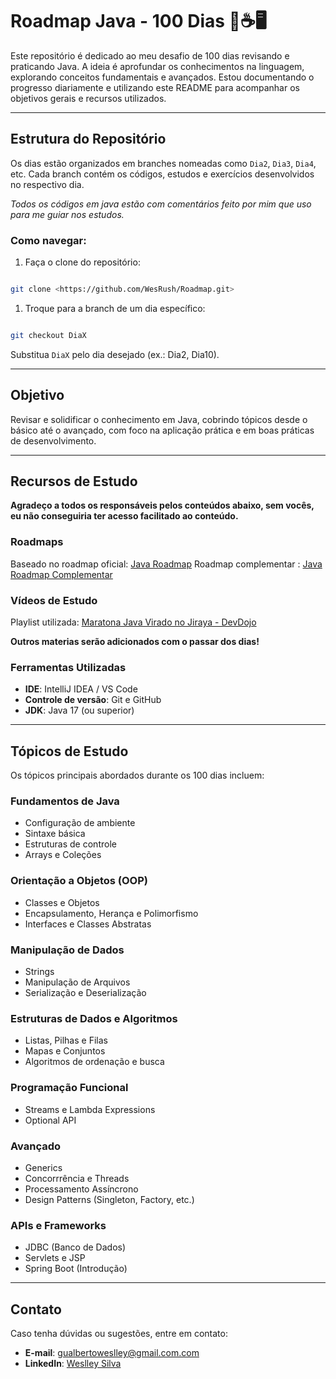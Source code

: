 # Roadmap Java - 100 Dias 🚀☕🖥️

Este repositório é dedicado ao meu desafio de 100 dias revisando e praticando Java. A ideia é aprofundar os conhecimentos na linguagem, explorando conceitos fundamentais e avançados. Estou documentando o progresso diariamente e utilizando este README para acompanhar os objetivos gerais e recursos utilizados.

---

## Estrutura do Repositório

Os dias estão organizados em branches nomeadas como `Dia2`, `Dia3`, `Dia4`, etc.
Cada branch contém os códigos, estudos e exercícios desenvolvidos no respectivo dia.

_Todos os códigos em java estão com comentários feito por mim que uso para me guiar nos estudos._
### Como navegar:

1. Faça o clone do repositório:

```bash

git clone <https://github.com/WesRush/Roadmap.git>

```

1. Troque para a branch de um dia específico:

```bash

git checkout DiaX

```

Substitua `DiaX` pelo dia desejado (ex.: Dia2, Dia10).

---

## Objetivo

Revisar e solidificar o conhecimento em Java, cobrindo tópicos desde o básico até o avançado, com foco na aplicação prática e em boas práticas de desenvolvimento.

---

## Recursos de Estudo
**Agradeço a todos os responsáveis pelos conteúdos abaixo, sem vocês, eu não conseguiria ter acesso facilitado ao conteúdo.**

### Roadmaps

Baseado no roadmap oficial: [Java Roadmap](https://roadmap.sh/java)
Roadmap complementar : [Java Roadmap Complementar](https://brindle-captain-8be.notion.site/Roadmap-de-Java-13ffcdfef67880c4aeddfa4cd65db9e7#13ffcdfef678806ab907e4c04b96a70a)

### Vídeos de Estudo

Playlist utilizada: [Maratona Java Virado no Jiraya - DevDojo](https://www.youtube.com/playlist?list=PL62G310vn6nFIsOCC0H-C2infYgwm8SWW)

**Outros materias serão adicionados com o passar dos dias!**



### Ferramentas Utilizadas

- **IDE**: IntelliJ IDEA / VS Code
- **Controle de versão**: Git e GitHub
- **JDK**: Java 17 (ou superior)

---

## Tópicos de Estudo

Os tópicos principais abordados durante os 100 dias incluem:

### Fundamentos de Java

- Configuração de ambiente
- Sintaxe básica
- Estruturas de controle
- Arrays e Coleções

### Orientação a Objetos (OOP)

- Classes e Objetos
- Encapsulamento, Herança e Polimorfismo
- Interfaces e Classes Abstratas

### Manipulação de Dados

- Strings
- Manipulação de Arquivos
- Serialização e Deserialização

### Estruturas de Dados e Algoritmos

- Listas, Pilhas e Filas
- Mapas e Conjuntos
- Algoritmos de ordenação e busca

### Programação Funcional

- Streams e Lambda Expressions
- Optional API

### Avançado

- Generics
- Concorrrência e Threads
- Processamento Assíncrono
- Design Patterns (Singleton, Factory, etc.)

### APIs e Frameworks

- JDBC (Banco de Dados)
- Servlets e JSP
- Spring Boot (Introdução)


---

## Contato

Caso tenha dúvidas ou sugestões, entre em contato:

- **E-mail**: gualbertoweslley@gmail.com.com
- **LinkedIn**: [Weslley Silva](https://www.linkedin.com/in/weslleygcsilva/)


